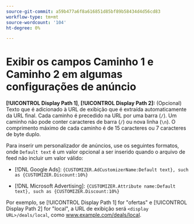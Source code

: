 ```yaml
---
source-git-commit: a59b477a6f8a616851d85bf89b58434d4d56cd83
workflow-type: tm+mt
source-wordcount: '104'
ht-degree: 0%

---
```

# Exibir os campos Caminho 1 e Caminho 2 em algumas configurações de anúncio

**[!UICONTROL Display Path 1]**, **[!UICONTROL Display Path 2]:** (Opcional) Texto que é adicionado à URL de exibição que é extraída automaticamente da URL final. Cada caminho é precedido na URL por uma barra (`/`). Um caminho não pode conter caracteres de barra (`/`) ou nova linha (`\n`). O comprimento máximo de cada caminho é de 15 caracteres ou 7 caracteres de byte duplo.

Para inserir um personalizador de anúncios, use os seguintes formatos, onde `Default text` é um valor opcional a ser inserido quando o arquivo de feed não incluir um valor válido:

* [!DNL Google Ads]: `{CUSTOMIZER.AdCustomizerName:Default text}, such as {CUSTOMIZER.Discount:10%}`

* [!DNL Microsoft Advertising]: `{CUSTOMIZER.Attribute name:Default text}, such as {CUSTOMIZER.Discount:10%}`

Por exemplo, se [!UICONTROL Display Path 1] for &quot;ofertas&quot; e [!UICONTROL Display Path 2] for &quot;local&quot;, a URL de exibição será `<display URL>/deals/local`, como www.example.com/deals/local.
